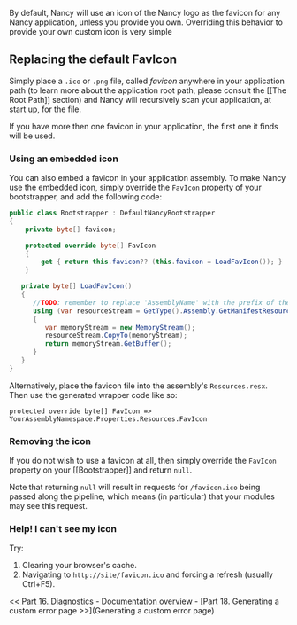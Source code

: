 By default, Nancy will use an icon of the Nancy logo as the favicon for any Nancy application, unless you provide you own. Overriding this behavior to provide your own custom icon is very simple

## Replacing the default FavIcon
Simply place a `.ico` or `.png` file, called _favicon_ anywhere in your application path (to learn more about the application root path, please consult the [[The Root Path]] section) and Nancy will recursively scan your application, at start up, for the file.

If you have more then one favicon in your application, the first one it finds will be used.

### Using an embedded icon
You can also embed a favicon in your application assembly. To make Nancy use the embedded icon, simply override the `FavIcon` property of your bootstrapper, and add the following code:

```c#
public class Bootstrapper : DefaultNancyBootstrapper
{
    private byte[] favicon;

    protected override byte[] FavIcon
    {
        get { return this.favicon?? (this.favicon = LoadFavIcon()); }
    }

   private byte[] LoadFavIcon()
   {
      //TODO: remember to replace 'AssemblyName' with the prefix of the resource
      using (var resourceStream = GetType().Assembly.GetManifestResourceStream("AssemblyName.favicon.ico"))
      {
         var memoryStream = new MemoryStream();
         resourceStream.CopyTo(memoryStream);
         return memoryStream.GetBuffer();
      }
   }
}
```

Alternatively, place the favicon file into the assembly's `Resources.resx`. Then use the generated wrapper code like so:
```
protected override byte[] FavIcon => YourAssemblyNamespace.Properties.Resources.FavIcon
```
### Removing the icon

If you do not wish to use a favicon at all, then simply override the `FavIcon` property on your [[Bootstrapper]] and return `null`.

Note that returning `null` will result in requests for `/favicon.ico` being passed along the pipeline, which means (in particular) that your modules may see this request.

### Help! I can't see my icon

Try:

1. Clearing your browser's cache.
2. Navigating to `http://site/favicon.ico` and forcing a refresh (usually Ctrl+F5).

[<< Part 16. Diagnostics](Diagnostics) - [Documentation overview](Documentation) - [Part 18. Generating a custom error page >>](Generating a custom error page)